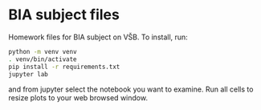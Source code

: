 # BIA subject files
Homework files for BIA subject on VŠB. To install, run:
```bash
python -m venv venv
. venv/bin/activate
pip install -r requirements.txt
jupyter lab
```
and from jupyter select the notebook you want to examine. Run all cells to resize plots to your web browsed window.

